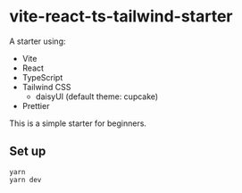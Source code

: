 # vite-react-ts-tailwind-starter
 
 A starter using:
 
- Vite
- React
- TypeScript
- Tailwind CSS
  - daisyUI (default theme: cupcake)
- Prettier

This is a simple starter for beginners.

## Set up
```
yarn
yarn dev
```
